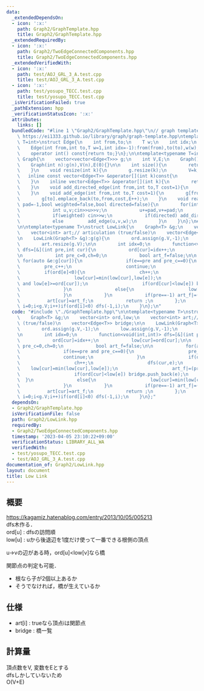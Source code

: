 ```yaml
---
data:
  _extendedDependsOn:
  - icon: ':x:'
    path: Graph2/GraphTemplate.hpp
    title: Graph2/GraphTemplate.hpp
  _extendedRequiredBy:
  - icon: ':x:'
    path: Graph2/TwoEdgeConnectedComponents.hpp
    title: Graph2/TwoEdgeConnectedComponents.hpp
  _extendedVerifiedWith:
  - icon: ':x:'
    path: test/AOJ_GRL_3_A.test.cpp
    title: test/AOJ_GRL_3_A.test.cpp
  - icon: ':x:'
    path: test/yosupo_TECC.test.cpp
    title: test/yosupo_TECC.test.cpp
  _isVerificationFailed: true
  _pathExtension: hpp
  _verificationStatusIcon: ':x:'
  attributes:
    links: []
  bundledCode: "#line 1 \"Graph2/GraphTemplate.hpp\"\n// graph template\n// ref :\
    \ https://ei1333.github.io/library/graph/graph-template.hpp\ntemplate<typename\
    \ T=int>\nstruct Edge{\n    int from,to;\n    T w;\n    int idx;\n    Edge()=default;\n\
    \    Edge(int from,int to,T w=1,int idx=-1):from(from),to(to),w(w),idx(idx){}\n\
    \    operator int() const{return to;}\n};\n\ntemplate<typename T=int>\nstruct\
    \ Graph{\n    vector<vector<Edge<T>>> g;\n    int V,E;\n    Graph()=default;\n\
    \    Graph(int n):g(n),V(n),E(0){}\n\n    int size(){\n        return (int)g.size();\n\
    \    }\n    void resize(int k){\n        g.resize(k);\n        V=k;\n    }\n \
    \   inline const vector<Edge<T>> &operator[](int k)const{\n        return (g.at(k));\n\
    \    }\n    inline vector<Edge<T>> &operator[](int k){\n        return (g.at(k));\n\
    \    }\n    void add_directed_edge(int from,int to,T cost=1){\n        g[from].emplace_back(from,to,cost,E++);\n\
    \    }\n    void add_edge(int from,int to,T cost=1){\n        g[from].emplace_back(from,to,cost,E);\n\
    \        g[to].emplace_back(to,from,cost,E++);\n    }\n    void read(int m,int\
    \ pad=-1,bool weighted=false,bool directed=false){\n        for(int i=0;i<m;i++){\n\
    \            int u,v;cin>>u>>v;\n            u+=pad,v+=pad;\n            T w=T(1);\n\
    \            if(weighted) cin>>w;\n            if(directed) add_directed_edge(u,v,w);\n\
    \            else         add_edge(u,v,w);\n        }\n    }\n};\n#line 2 \"Graph2/LowLink.hpp\"\
    \n\ntemplate<typename T>\nstruct LowLink{\n    Graph<T> &g;\n    vector<int> ord,low;\n\
    \    vector<int> art;// articulation (true/false)\n    vector<Edge<T>> bridge;\n\
    \n    LowLink(Graph<T> &g):g(g){\n        ord.assign(g.V,-1);\n        low.assign(g.V,-1);\n\
    \        art.resize(g.V);\n\n        int idx=0;\n        function<void(int,int)>\
    \ dfs=[&](int pre,int cur){\n            ord[cur]=idx++;\n            low[cur]=ord[cur];\n\
    \n            int pre_c=0,ch=0;\n            bool art_f=false;\n\n           \
    \ for(auto &e:g[cur]){\n                if(e==pre and pre_c==0){\n           \
    \         pre_c++;\n                    continue;\n                }\n       \
    \         if(ord[e]<0){\n                    ch++;\n                    dfs(cur,e);\n\
    \                    low[cur]=min(low[cur],low[e]);\n                    art_f|=(pre>=0\
    \ and low[e]>=ord[cur]);\n                    if(ord[cur]<low[e]) bridge.push_back(e);\n\
    \                }\n                else{\n                    low[cur]=min(low[cur],ord[e]);\n\
    \                }\n            }\n            if(pre==-1) art_f|=(ch>1);\n  \
    \          art[cur]=art_f;\n            return ;\n        };\n        for(int\
    \ i=0;i<g.V;i++)if(ord[i]<0) dfs(-1,i);\n    }\n};\n"
  code: "#include \"./GraphTemplate.hpp\"\n\ntemplate<typename T>\nstruct LowLink{\n\
    \    Graph<T> &g;\n    vector<int> ord,low;\n    vector<int> art;// articulation\
    \ (true/false)\n    vector<Edge<T>> bridge;\n\n    LowLink(Graph<T> &g):g(g){\n\
    \        ord.assign(g.V,-1);\n        low.assign(g.V,-1);\n        art.resize(g.V);\n\
    \n        int idx=0;\n        function<void(int,int)> dfs=[&](int pre,int cur){\n\
    \            ord[cur]=idx++;\n            low[cur]=ord[cur];\n\n            int\
    \ pre_c=0,ch=0;\n            bool art_f=false;\n\n            for(auto &e:g[cur]){\n\
    \                if(e==pre and pre_c==0){\n                    pre_c++;\n    \
    \                continue;\n                }\n                if(ord[e]<0){\n\
    \                    ch++;\n                    dfs(cur,e);\n                \
    \    low[cur]=min(low[cur],low[e]);\n                    art_f|=(pre>=0 and low[e]>=ord[cur]);\n\
    \                    if(ord[cur]<low[e]) bridge.push_back(e);\n              \
    \  }\n                else{\n                    low[cur]=min(low[cur],ord[e]);\n\
    \                }\n            }\n            if(pre==-1) art_f|=(ch>1);\n  \
    \          art[cur]=art_f;\n            return ;\n        };\n        for(int\
    \ i=0;i<g.V;i++)if(ord[i]<0) dfs(-1,i);\n    }\n};"
  dependsOn:
  - Graph2/GraphTemplate.hpp
  isVerificationFile: false
  path: Graph2/LowLink.hpp
  requiredBy:
  - Graph2/TwoEdgeConnectedComponents.hpp
  timestamp: '2023-04-05 23:10:22+09:00'
  verificationStatus: LIBRARY_ALL_WA
  verifiedWith:
  - test/yosupo_TECC.test.cpp
  - test/AOJ_GRL_3_A.test.cpp
documentation_of: Graph2/LowLink.hpp
layout: document
title: Low Link
---
```


## 概要  
https://kagamiz.hatenablog.com/entry/2013/10/05/005213  
dfs木作る．  
ord[u] : dfsの訪問順  
low[u] : uから後退辺を1度だけ使って一番できる根側の頂点  

u->vの辺がある時，ord[u]<low[v]なら橋  

関節点の判定も可能．  
- 根なら子が2個以上あるか  
- そうでなければ，橋が生えているか  

## 仕様  
- art[i] : trueなら頂点iは関節点  
- bridge : 橋一覧  

## 計算量  
頂点数をV, 変数をEとする  
dfsしかしていないため  
O(V+E)  
